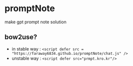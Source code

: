 # promptNote
make gpt prompt note solution

## bow2use?

 - in stable way : `<script defer src = "https://faraway6834.github.io/promptNote/chat.js" />`
 - unstable way : `<script defer src="prmpt.kro.kr"/>`
